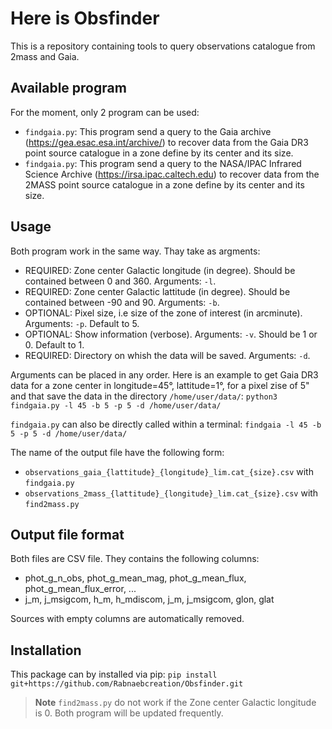 # Here is Obsfinder
This is a repository containing tools to query observations catalogue from 2mass and Gaia.

## Available program
For the moment, only 2 program can be used:
- ```findgaia.py```: This program send a query to the Gaia archive (https://gea.esac.esa.int/archive/) to recover data from the Gaia DR3 point source catalogue in a zone define by its center and its size.
- ```findgaia.py```: This program send a query to the NASA/IPAC Infrared Science Archive (https://irsa.ipac.caltech.edu) to recover data from the 2MASS point source catalogue in a zone define by its center and its size.

## Usage
Both program work in the same way. Thay take as argments:
- REQUIRED: Zone center Galactic longitude (in degree). Should be contained between 0 and 360. Arguments: ```-l```.
- REQUIRED: Zone center Galactic lattitude (in degree). Should be contained between -90 and 90. Arguments: ```-b```.
- OPTIONAL: Pixel size, i.e size of the zone of interest (in arcminute). Arguments: ```-p```. Default to 5.
- OPTIONAL: Show information (verbose). Arguments: ```-v```. Should be 1 or 0. Default to 1.
- REQUIRED: Directory on whish the data will be saved. Arguments: ```-d```.

Arguments can be placed in any order. Here is an example to get Gaia DR3 data for a zone center in longitude=45°, lattitude=1°, for a pixel zise of 5" and that save the data in the directory ```/home/user/data/```:
```python3 findgaia.py -l 45 -b 5 -p 5 -d /home/user/data/```

```findgaia.py``` can also be directly called within a terminal:
```findgaia -l 45 -b 5 -p 5 -d /home/user/data/```

The name of the output file have the following form:
- ```observations_gaia_{lattitude}_{longitude}_lim.cat_{size}.csv``` with ```findgaia.py```
- ```observations_2mass_{lattitude}_{longitude}_lim.cat_{size}.csv``` with ```find2mass.py```

## Output file format
Both files are CSV file. They contains the following columns:
- phot_g_n_obs, phot_g_mean_mag, phot_g_mean_flux, phot_g_mean_flux_error, ...
- j_m, j_msigcom, h_m, h_mdiscom, j_m, j_msigcom, glon, glat
 
 Sources with empty columns are automatically removed.

## Installation
This package can by installed via pip:
```pip install git+https://github.com/Rabnaebcreation/Obsfinder.git```


> **Note** 
> ```find2mass.py``` do not work if the Zone center Galactic longitude is 0. Both program will be updated frequently.